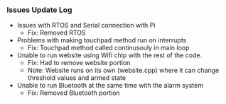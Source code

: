 ### Issues Update Log
* Issues with RTOS and Serial connection with Pi
  * Fix: Removed RTOS  
* Problems with making touchpad method run on interrupts
  * Fix: Touchpad method called continusouly in main loop
* Unable to run website using Wifi chip with the rest of the code.
  * Fix: Had to remove website portion
  * Note: Website runs on its own (website.cpp) where it can change threshold values and armed state
* Unable to run Bluetooth at the same time with the alarm system
  * Fix: Removed Bluetooth portion   
